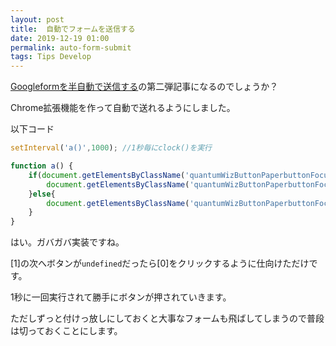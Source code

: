 ```yaml
---
layout: post
title:  自動でフォームを送信する
date: 2019-12-19 01:00
permalink: auto-form-submit
tags: Tips Develop
---
```

<a href="auto-googleform-submit">Googleformを半自動で送信する</a>の第二弾記事になるのでしょうか？

Chrome拡張機能を作って自動で送れるようにしました。

以下コード

```js
setInterval('a()',1000); //1秒毎にclock()を実行

function a() {
	if(document.getElementsByClassName('quantumWizButtonPaperbuttonFocusOverlay exportOverlay')[1] === undefined){
		document.getElementsByClassName('quantumWizButtonPaperbuttonFocusOverlay exportOverlay')[0].click();
	}else{
		document.getElementsByClassName('quantumWizButtonPaperbuttonFocusOverlay exportOverlay')[1].click();
	}
}
```

はい。ガバガバ実装ですね。

[1]の次へボタンが`undefined`だったら[0]をクリックするように仕向けただけです。

1秒に一回実行されて勝手にボタンが押されていきます。

ただしずっと付けっ放しにしておくと大事なフォームも飛ばしてしまうので普段は切っておくことにします。